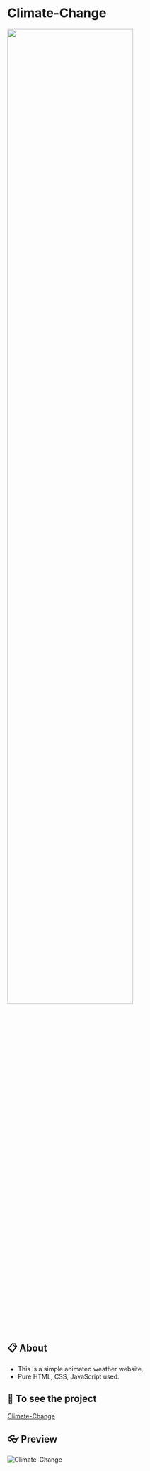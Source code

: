 # Climate-Change
<img src="https://github.com/athar-ansari/Climate-Change/assets/118714083/b9d46297-4bf7-416b-a3e6-ef5a52b01514.png" width="75%">


## 📋 About
 - This is a simple animated weather website.
 -  Pure HTML, CSS, JavaScript used.

## 🔗 To see the project
[Climate-Change](https://athar-ansari.github.io/Climate-Change/)

## 👓 Preview

![Climate-Change](https://github.com/athar-ansari/Climate-Change/assets/118714083/0154f766-7cda-40b7-afab-7fe56f95e759)

